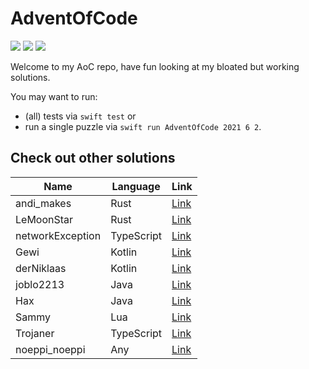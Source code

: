 # AdventOfCode

![](https://img.shields.io/badge/Language-Swift-orange) ![](https://img.shields.io/badge/days%20completed-13-green) ![](https://img.shields.io/badge/stars%20⭐-26-yellow)

Welcome to my AoC repo, have fun looking at my bloated but working solutions.

You may want to run:
- (all) tests via ```swift test``` or
- run a single puzzle via ```swift run AdventOfCode 2021 6 2```. 

## Check out other solutions

| Name             | Language   | Link                                                          |
| ---------------- | ---------- | ------------------------------------------------------------- |
| andi_makes       | Rust       | [Link](https://github.com/andi-makes/aoc2021)                 |
| LeMoonStar       | Rust       | [Link](https://github.com/LeMoonStar/AoC21)                   |
| networkException | TypeScript | [Link](https://github.com/networkException/AdventOfCode)      |
| Gewi             | Kotlin     | [Link](https://github.com/Gewi413/AdventOfCode)               |
| derNiklaas       | Kotlin     | [Link](https://github.com/derNiklaas/Advent-Of-Code-2021)     |
| joblo2213        | Java       | [Link](https://github.com/joblo2213/AdventOfCode2021)         |
| Hax              | Java       | [Link](https://github.com/Schlauer-Hax/advent-of-code)        |
| Sammy            | Lua        | [Link](https://github.com/1Turtle/AdventOfCode)               |
| Trojaner         | TypeScript | [Link](https://github.com/TrojanerHD/AdventofCode2021)        |
| noeppi_noeppi    | Any        | [Link](https://github.com/noeppi-noeppi/aoc/tree/master/2021) |

